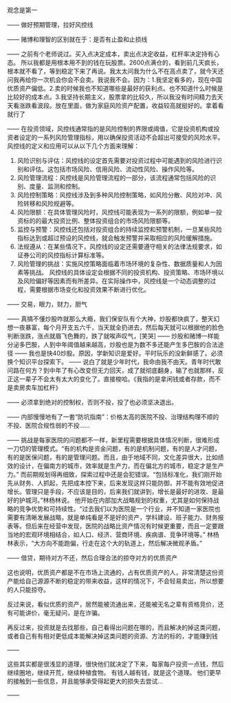 观念是第一

——
做好预期管理，拉好风控线

——
赌博和理智的区别就在于：是否有止盈和止损线

——
之前有个老师说过。买入点决定成本，卖出点决定收益，杠杆率决定持有心态。
所以我都是用根本用不到的钱在玩股票。2600点满仓的，看到前几天疯长，根本就不看了，等到稳定下来了再说。我太太问我为什么不在高点卖了，就今天还问我再给你一次机会你会不会卖。我说我不会。因为：1.我坚定看多的，现在中国优质资产偏低。2.卖的时候我也不知道哪些是最好的获利点。也不知道什么时候是比较好的成本点。3.我坚持长期主义，股票拿的比较久，所以我没有时间精力去天天看涨跌看波段。放在里面，做为家庭风险资产配置，收益较高就挺好的。拿着看就行了

——
在投资领域，风控线通常指的是风险控制的界限或阈值，它是投资机构或投资者设定的一系列风险管理指标，用以确保投资活动不会超出可接受的风险水平。风控线的定义和应用可以从以下几个方面来理解：
1. 风险识别与评估：风控线的设定首先需要对投资过程中可能遇到的风险进行识别和评估。这包括市场风险、信用风险、流动性风险、操作风险等。
2. 风险管理流程：风控线是风险管理流程的一部分，该流程通常包括风险的识别、度量、监测和控制。
3. 风险控制策略：风控线涉及到多种风险控制策略，如风险分散、风险对冲、风险转移和风险规避等。
4. 风险限额：在具体管理风险时，风控线可能表现为一系列的限额，例如单一投资标的的最大投资比例、整体投资组合的市场风险限额等。
5. 监控与预警：风控线还包括对投资组合的持续监控和预警机制，一旦某些风险指标达到或超过预设的风控线，就会触发预警并采取相应的风险缓解措施。
6. 法规遵从：在某些情况下，风控线的设定还需要遵守相关的法律法规要求，如证券公司的风控指标计算标准等。
7. 风险管理的挑战：实施风控策略面临着市场环境的复杂性、数据质量和人为因素等挑战。
风控线的具体设定会根据不同的投资机构、投资策略、市场环境以及风险偏好等因素而有所差异。在实际操作中，风控线是一个动态调整的过程，需要根据市场变化和投资效果不断进行优化。

——
交易，眼力，财力，胆气

——
真搞不懂炒股咋就那么大瘾，我们保安队有个大神，炒股都快疯了，整天幻想一夜暴富，每个月开支五六千，当天就全扔进去，然后每天就可以根据他的脸色判断涨跌，涨点就眉飞色舞的，跌了就唉声叹气，[笑哭]
——
炒股和赌博一样能分泌多巴胺，人到中年阈值越来越高，炒股也是为数不多还能产生多巴胺的合法途径
——
我也是快40炒股。原因，学新知识是爱好。平时玩乐的没新鲜感了。必须换个知识平台探索下。
——
说白了就是少年时代，我命由我不由天。青年时代敢问路在何方？到中年了有心改变但无力回天，成了就彻底翻身，输了也就那样，反正这一辈子不会太有太大的变化了。直接梭哈。《我指的是拿闲钱或者存款，而不是卖房卖车加杠杆》

——
必须拿到绝对的控制权，否则不投，投了也必须坚决退出。

——
内部慢慢地有了一套“防坑指南”：价格太高的医院不投、治理结构理不顺的不投、医院合规性弱的不投……

——
挑战是每家医院的问题都不一样，新里程需要根据具体情况判断，很难形成一刀切的管理模式。“有的机构是资金问题，有的是机制问题，有的是人才问题，有的是医保问题，有的是管理问题。而且，由于地域不同，文化差异很大，比如绩效的设计，在偏南方的城市，效率就是生产力，而在偏北方的城市，稳定才是生产力。”
而前期规划得再细致，探索过程中还是会犯错误。“包括标准化，我们刚开始先从财务、人抓起，先把成本控下来，后来发现这样只能防御，并不能有效地促进增长。管理只是手段，不应该是目的，后来我们就讲到，增长是最好的进攻、是最好的护城河。”林杨林说。
他开始在内部加大战略规划的权重，尤其是如何保持战略的竞争优势和可持续性。“过去我们以为医院是一个行业，并不知道一家医院也需要有清晰发展战略，就是单纯看是不是好的资产，学科建设、班子能力、财务报表等。但后来在经营中发现，医院的战略比资产情况有时候更重要，而且一定要跟当地的宏观环境相结合，如人口、经济、营商环境、疾病谱、竞争环境等。”
林杨林表示，“大方向不能跑偏，行走在这个大的轨道上，然后解决微观矛盾。”

——
借贷，期待对方不还，然后合理合法的掠夺对方的优质资产

这也说明，优质资产都是不在市场上流通的，占有优质资产的人，非常清楚这份资产能给自己源源不断的稳定的带来收益，这样的情况下，不会轻易卖出，所以想要的人只能掠夺。

反过来说，看似优质的资产，居然能被流通出来，还能被无名之辈有资格竞价，还有可能讲价，毫无疑问，是在诈骗。

再反过来，投资就是去找那些，自己看得出问题在哪的，而且解决的掉这类问题，或者自己有有相对更低成本能解决掉这类问题的资源、方法的标的，才能赚到钱

——

这些其实都是很浅显的道理，很快他们就决定了下来，每家每户投资一点钱，然后继续圈地，继续开荒，继续种植食物。
有钱人越有钱，就是这个道理。
他们更早的接触到一些信息，并且能够承受得起更大的损失去尝试...

——

